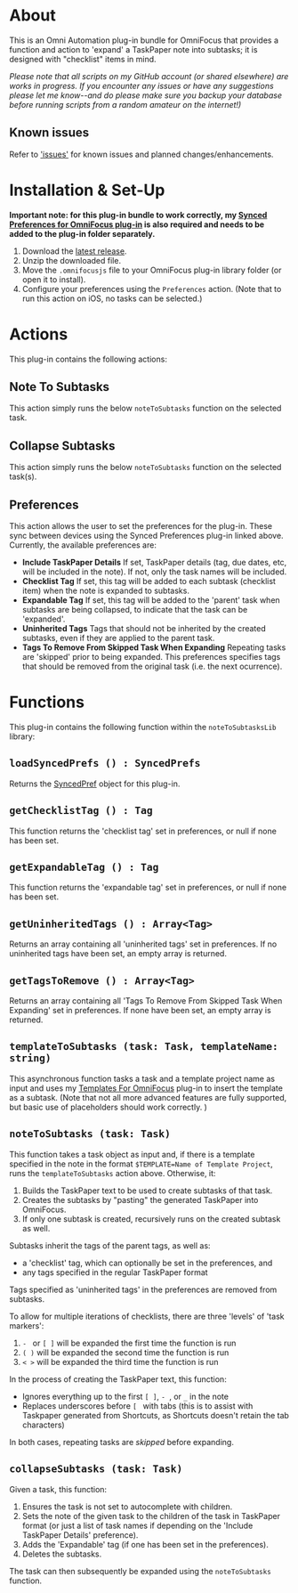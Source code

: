 # About

This is an Omni Automation plug-in bundle for OmniFocus that provides a function and action to 'expand' a TaskPaper note into subtasks; it is designed with "checklist" items in mind.

_Please note that all scripts on my GitHub account (or shared elsewhere) are works in progress. If you encounter any issues or have any suggestions please let me know--and do please make sure you backup your database before running scripts from a random amateur on the internet!)_

## Known issues 

Refer to ['issues'](https://github.com/ksalzke/notes-to-subtasks-omnifocus-plugin/issues) for known issues and planned changes/enhancements.

# Installation & Set-Up

**Important note: for this plug-in bundle to work correctly, my [Synced Preferences for OmniFocus plug-in](https://github.com/ksalzke/synced-preferences-for-omnifocus) is also required and needs to be added to the plug-in folder separately.**

1. Download the [latest release](https://github.com/ksalzke/notes-to-subtasks-omnifocus-plugin/releases/latest).
2. Unzip the downloaded file.
3. Move the `.omnifocusjs` file to your OmniFocus plug-in library folder (or open it to install).
4. Configure your preferences using the `Preferences` action. (Note that to run this action on iOS, no tasks can be selected.)

# Actions

This plug-in contains the following actions:

## Note To Subtasks

This action simply runs the below `noteToSubtasks` function on the selected task.

## Collapse Subtasks

This action simply runs the below `noteToSubtasks` function on the selected task(s).

## Preferences

This action allows the user to set the preferences for the plug-in. These sync between devices using the Synced Preferences plug-in linked above. Currently, the available preferences are:

* **Include TaskPaper Details** If set, TaskPaper details (tag, due dates, etc, will be included in the note). If not, only the task names will be included.
* **Checklist Tag** If set, this tag will be added to each subtask (checklist item) when the note is expanded to subtasks.
* **Expandable Tag** If set, this tag will be added to the 'parent' task when subtasks are being collapsed, to indicate that the task can be 'expanded'.
* **Uninherited Tags** Tags that should not be inherited by the created subtasks, even if they are applied to the parent task.
* **Tags To Remove From Skipped Task When Expanding** Repeating tasks are 'skipped' prior to being expanded. This preferences specifies tags that should be removed from the original task (i.e. the next ocurrence).

# Functions

This plug-in contains the following function within the `noteToSubtasksLib` library:

## `loadSyncedPrefs () : SyncedPrefs`

Returns the [SyncedPref](https://github.com/ksalzke/synced-preferences-for-omnifocus) object for this plug-in.

## `getChecklistTag () : Tag`

This function returns the 'checklist tag' set in preferences, or null if none has been set.

## `getExpandableTag () : Tag`

This function returns the 'expandable tag' set in preferences, or null if none has been set.

## `getUninheritedTags () : Array<Tag>`

Returns an array containing all 'uninherited tags' set in preferences. If no uninherited tags have been set, an empty array is returned.

## `getTagsToRemove () : Array<Tag>`

Returns an array containing all 'Tags To Remove From Skipped Task When Expanding' set in preferences. If none have been set, an empty array is returned.

## `templateToSubtasks (task: Task, templateName: string)`

This asynchronous function tasks a task and a template project name as input and uses my [Templates For OmniFocus](https://github.com/ksalzke/templates-for-omnifocus) plug-in to insert the template as a subtask. (Note that not all more advanced features are fully supported, but basic use of placeholders should work correctly. )

## `noteToSubtasks (task: Task)`

This function takes a task object as input and, if there is a template specified in the note in the format `$TEMPLATE=Name of Template Project`, runs the `templateToSubtasks` action above. Otherwise, it:

1. Builds the TaskPaper text to be used to create subtasks of that task.
2. Creates the subtasks by "pasting" the generated TaskPaper into OmniFocus.
3. If only one subtask is created, recursively runs on the created subtask as well.

Subtasks inherit the tags of the parent tags, as well as:

* a 'checklist' tag, which can optionally be set in the preferences, and
* any tags specified in the regular TaskPaper format

Tags specified as 'uninherited tags' in the preferences are removed from subtasks.

To allow for multiple iterations of checklists, there are three 'levels' of 'task markers':

1. `- ` or `[ ]` will be expanded the first time the function is run
2. `( )` will be expanded the second time the function is run
3. `< >` will be expanded the third time the function is run

In the process of creating the TaskPaper text, this function:

* Ignores everything up to the first `[ ]`, `- `, or `_` in the note
* Replaces underscores before `[ ` with tabs (this is to assist with Taskpaper generated from Shortcuts, as Shortcuts doesn't retain the tab characters)

In both cases, repeating tasks are _skipped_ before expanding.

## `collapseSubtasks (task: Task)`

Given a task, this function: 
1. Ensures the task is not set to autocomplete with children.
2. Sets the note of the given task to the children of the task in TaskPaper format (or just a list of task names if depending on the 'Include TaskPaper Details' preference).
3. Adds the 'Expandable' tag (if one has been set in the preferences).
4. Deletes the subtasks.

The task can then subsequently be expanded using the `noteToSubtasks` function.